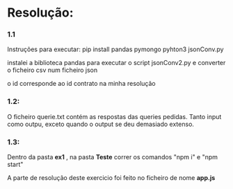# Resolução:

### 1.1

Instruções para executar:
pip install pandas pymongo
pyhton3 jsonConv.py

instalei a biblioteca pandas para executar o script jsonConv2.py e converter o ficheiro csv num ficheiro json

o id corresponde ao id contrato na minha resolução

### 1.2:
O ficheiro querie.txt contém as respostas das queries pedidas. Tanto input como outpu, exceto quando o output se deu demasiado extenso.

### 1.3: 
Dentro da pasta __ex1__ , na pasta __Teste__ correr os comandos "npm i" e "npm start"

A parte de resolução deste exercicio foi feito no ficheiro de nome __app.js__
